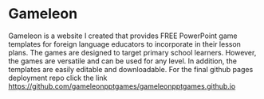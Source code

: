 # Gameleon 
Gameleon is a website I created that provides FREE PowerPoint game templates for foreign language educators to incorporate in their lesson plans. The games are designed to target primary school learners. However, the games are versatile and can be used for any level. In addition, the templates are easily editable and downloadable.
For the final github pages deployment repo click the link https://github.com/gameleonpptgames/gameleonpptgames.github.io

